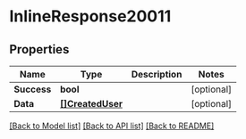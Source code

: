 # InlineResponse20011

## Properties

Name | Type | Description | Notes
------------ | ------------- | ------------- | -------------
**Success** | **bool** |  | [optional] 
**Data** | [**[]CreatedUser**](CreatedUser.md) |  | [optional] 

[[Back to Model list]](../README.md#documentation-for-models) [[Back to API list]](../README.md#documentation-for-api-endpoints) [[Back to README]](../README.md)


